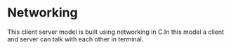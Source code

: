# Networking

This client server model is built using networking in C.In this model a client and server can talk with each other in terminal.
